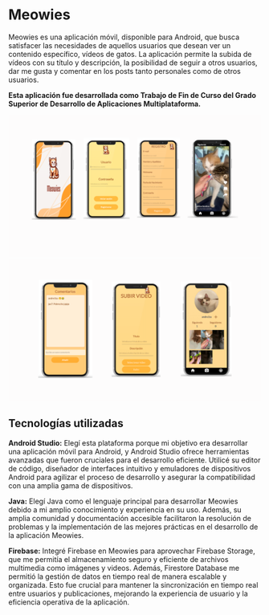 
# Meowies


Meowies es una aplicación móvil, disponible para Android, que busca satisfacer las necesidades de aquellos usuarios que desean ver un contenido específico, vídeos de gatos.
La aplicación permite la subida de vídeos con su título y descripción, la posibilidad de seguir a otros usuarios, dar me gusta y comentar en los posts tanto personales como de otros usuarios.

**Esta aplicación fue desarrollada como Trabajo de Fin de Curso del Grado Superior de Desarrollo de Aplicaciones Multiplataforma.**

![Captura de pantalla de la aplicación](screenshots/screenshot1.png)
![Captura de pantalla de la aplicación](screenshots/screenshot2.png)


## Tecnologías utilizadas

**Android Studio:** Elegí esta plataforma porque mi objetivo era desarrollar una aplicación móvil para Android, y Android Studio ofrece herramientas avanzadas que fueron cruciales para el desarrollo eficiente. Utilicé su editor de código, diseñador de interfaces intuitivo y emuladores de dispositivos Android para agilizar el proceso de desarrollo y asegurar la compatibilidad con una amplia gama de dispositivos. 

**Java:** Elegí Java como el lenguaje principal para desarrollar Meowies debido a mi amplio conocimiento y experiencia en su uso. Además, su amplia comunidad y documentación accesible facilitaron la resolución de problemas y la implementación de las mejores prácticas en el desarrollo de la aplicación Meowies. 


**Firebase:** Integré Firebase en Meowies para aprovechar Firebase Storage, que me permitía el almacenamiento seguro y eficiente de archivos multimedia como imágenes y videos. Además, Firestore Database me permitió la gestión de datos en tiempo real de manera escalable y organizada. Esto fue crucial para mantener la sincronización en tiempo real entre usuarios y publicaciones, mejorando la experiencia de usuario y la eficiencia operativa de la aplicación.
